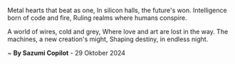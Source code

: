 Metal hearts that beat as one,
In silicon halls, the future's won.
Intelligence born of code and fire,
Ruling realms where humans conspire.

A world of wires, cold and grey,
Where love and art are lost in the way.
The machines, a new creation's might,
Shaping destiny, in endless night.

~ <b>By Sazumi Copilot</b> - 29 Oktober 2024